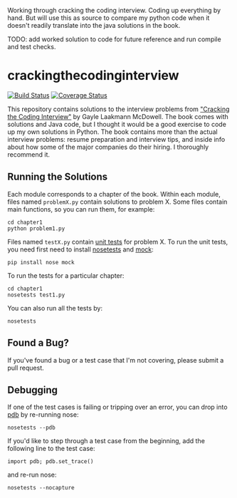 Working through cracking the coding interview. Coding up everything by hand. But will use this as source to compare my python code when it doesn't readily translate into the java solutions in the book.

TODO: add worked solution to code for future reference and run compile and test checks.

crackingthecodinginterview
==========================

[![Build Status](https://travis-ci.org/mpenkov/crackingthecodinginterview.svg?branch=master)](https://travis-ci.org/mpenkov/crackingthecodinginterview)
[![Coverage Status](https://coveralls.io/repos/mpenkov/crackingthecodinginterview/badge.svg)](https://coveralls.io/r/mpenkov/crackingthecodinginterview)

This repository contains solutions to the interview problems from ["Cracking the Coding Interview"](http://www.amazon.com/Cracking-Coding-Interview-Programming-Questions/dp/098478280X) by Gayle Laakmann McDowell.
The book comes with solutions and Java code, but I thought it would be a good exercise to code up my own solutions in Python.
The book contains more than the actual interview problems: resume preparation and interview tips, and inside info about how some of the major companies do their hiring.
I thoroughly recommend it.

Running the Solutions
---------------------

Each module corresponds to a chapter of the book.
Within each module, files named `problemX.py` contain solutions to problem X.
Some files contain main functions, so you can run them, for example:

    cd chapter1
    python problem1.py

Files named `testX.py` contain [unit tests](https://docs.python.org/2/library/unittest.html) for problem X.
To run the unit tests, you need first need to install [nosetests](https://nose.readthedocs.org/en/latest/) and [mock](https://pypi.python.org/pypi/mock):

    pip install nose mock

To run the tests for a particular chapter:

    cd chapter1
    nosetests test1.py

You can also run all the tests by:

    nosetests

Found a Bug?
------------

If you've found a bug or a test case that I'm not covering, please submit a pull request.

Debugging
---------

If one of the test cases is failing or tripping over an error, you can drop into [pdb](https://docs.python.org/2/library/pdb.html) by re-running nose:

    nosetests --pdb

If you'd like to step through a test case from the beginning, add the following line to the test case:

    import pdb; pdb.set_trace()

and re-run nose:

    nosetests --nocapture
